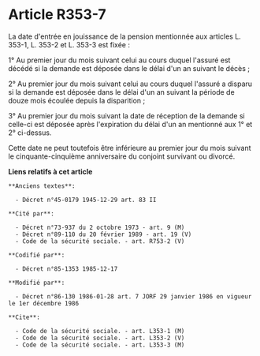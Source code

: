 # Article R353-7

La date d'entrée en jouissance de la pension    mentionnée aux articles L. 353-1, L. 353-2 et L. 353-3 est fixée : 

1° Au premier jour du mois suivant celui au cours duquel l'assuré est décédé si la demande est déposée dans le délai d'un an
suivant le décès ; 

2° Au premier jour du mois suivant celui au cours duquel l'assuré a disparu si la demande est déposée dans le délai d'un an
suivant la période de douze mois écoulée depuis la disparition ; 

3° Au premier jour du mois suivant la date de réception de la demande si celle-ci est déposée après l'expiration du délai
d'un an mentionné aux 1° et 2° ci-dessus. 

Cette date ne peut toutefois être inférieure au premier jour du mois suivant le cinquante-cinquième anniversaire du conjoint
survivant ou divorcé.

**Liens relatifs à cet article**

	**Anciens textes**:

	  - Décret n°45-0179 1945-12-29 art. 83 II

	**Cité par**:

	  - Décret n°73-937 du 2 octobre 1973 - art. 9 (M)
	  - Décret n°89-110 du 20 février 1989 - art. 19 (V)
	  - Code de la sécurité sociale. - art. R753-2 (V)

	**Codifié par**:

	  - Décret n°85-1353 1985-12-17

	**Modifié par**:

	  - Décret n°86-130 1986-01-28 art. 7 JORF 29 janvier 1986 en vigueur le 1er décembre 1986

	**Cite**:

	  - Code de la sécurité sociale. - art. L353-1 (M)
	  - Code de la sécurité sociale. - art. L353-2 (V)
	  - Code de la sécurité sociale. - art. L353-3 (M)
